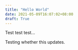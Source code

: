 ```yaml
---
title: "Hello World"
date: 2021-05-09T16:07:02+08:00
draft: True
---
```


Test test test...

Testing whether this updates.
